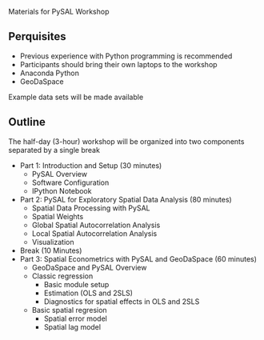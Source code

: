 Materials for PySAL Workshop

## Perquisites

- Previous experience with Python programming is recommended
- Participants should bring their own laptops to the workshop
- Anaconda Python
- GeoDaSpace

Example data sets will be made available


## Outline

The half-day (3-hour) workshop will be organized into two components separated by a single break

- Part  1: Introduction and Setup (30 minutes)
	- PySAL Overview
	- Software Configuration
	- IPython Notebook
- Part  2: PySAL for Exploratory Spatial Data Analysis (80 minutes)
	- Spatial Data Processing with PySAL
	- Spatial Weights
	- Global Spatial Autocorrelation Analysis
	- Local Spatial Autocorrelation Analysis
	- Visualization 
- Break (10 Minutes)
- Part  3: Spatial Econometrics with PySAL and GeoDaSpace (60 minutes)
	- GeoDaSpace and PySAL Overview
	- Classic regression
		- Basic module setup
		- Estimation (OLS and 2SLS)
		- Diagnostics for spatial effects in OLS and 2SLS
	- Basic spatial regresion
		- Spatial error model
		- Spatial lag model
